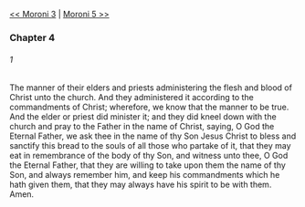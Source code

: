 [<< Moroni 3](Moroni%203.md)  |  [Moroni 5 >>](Moroni%205.md)

### Chapter 4
###### 1
The manner of their elders and priests administering the flesh and blood of Christ unto the church. And they administered it according to the commandments of Christ; wherefore, we know that the manner to be true. And the elder or priest did minister it; and they did kneel down with the church and pray to the Father in the name of Christ, saying, O God the Eternal Father, we ask thee in the name of thy Son Jesus Christ to bless and sanctify this bread to the souls of all those who partake of it, that they may eat in remembrance of the body of thy Son, and witness unto thee, O God the Eternal Father, that they are willing to take upon them the name of thy Son, and always remember him, and keep his commandments which he hath given them, that they may always have his spirit to be with them. Amen.
